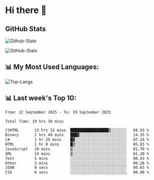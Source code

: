 # Hi there 👋

## GitHub Stats
![Github-Stats](https://github-readme-stats-sigma-five.vercel.app/api?username=ltorson&show_icons=true&theme=radical&count_private=true&show=reviews,discussions_started,discussions_answered,prs_merged,prs_merged_percentage)

![GitHub-Stats](https://github-readme-stats.vercel.app/api/wakatime?username=LeeTorson&theme=synthwave&size_weight=0.5&count_weight=0.5&title_color=36F9F6&langs_count=10&count_private=true)

## 📊 My Most Used Languages:
![Top-Langs](https://github-readme-stats-sigma-five.vercel.app/api/top-langs/?username=LTorson&layout=compact&langs_count=10)


## 📊 Last week's Top 10:
<!--START_SECTION:waka-->

```txt
From: 12 September 2025 - To: 19 September 2025

Total Time: 19 hrs 39 mins

CSHTML       13 hrs 32 mins  █████████████████▒░░░░░░░   68.93 %
Binary       2 hrs 49 mins   ███▓░░░░░░░░░░░░░░░░░░░░░   14.35 %
C#           1 hr 25 mins    █▓░░░░░░░░░░░░░░░░░░░░░░░   07.24 %
HTML         1 hr 8 mins     █▒░░░░░░░░░░░░░░░░░░░░░░░   05.83 %
JavaScript   20 mins         ▒░░░░░░░░░░░░░░░░░░░░░░░░   01.70 %
XML          14 mins         ▒░░░░░░░░░░░░░░░░░░░░░░░░   01.20 %
Text         5 mins          ░░░░░░░░░░░░░░░░░░░░░░░░░   00.43 %
Other        3 mins          ░░░░░░░░░░░░░░░░░░░░░░░░░   00.28 %
JSON         0 secs          ░░░░░░░░░░░░░░░░░░░░░░░░░   00.03 %
CSS          0 secs          ░░░░░░░░░░░░░░░░░░░░░░░░░   00.00 %
```

<!--END_SECTION:waka-->
